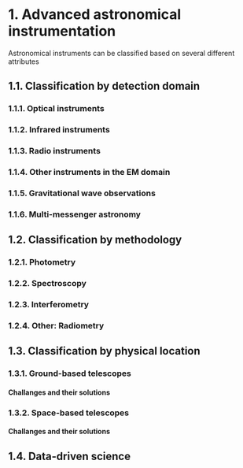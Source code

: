 # 1. Advanced astronomical instrumentation
Astronomical instruments can be classified based on several different attributes
## 1.1. Classification by **detection domain**
### 1.1.1. Optical instruments

### 1.1.2. Infrared instruments

### 1.1.3. Radio instruments

### 1.1.4. Other instruments in the EM domain

### 1.1.5. Gravitational wave observations

### 1.1.6. Multi-messenger astronomy

## 1.2. Classification by **methodology**

### 1.2.1. Photometry

### 1.2.2. Spectroscopy

### 1.2.3. Interferometry

### 1.2.4. Other: Radiometry

## 1.3. Classification by **physical location**
### 1.3.1. Ground-based telescopes

#### Challanges and their solutions

### 1.3.2. Space-based telescopes

#### Challanges and their solutions

## 1.4. Data-driven science